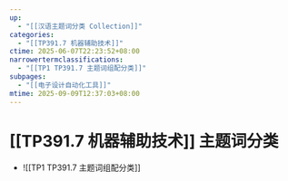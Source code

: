 ```yaml
---
up:
  - "[[汉语主题词分类 Collection]]"
categories:
  - "[[TP391.7 机器辅助技术]]"
ctime: 2025-06-07T22:23:52+08:00
narrowertermclassifications:
  - "[[TP1 TP391.7 主题词组配分类]]"
subpages:
  - "[[电子设计自动化工具]]"
mtime: 2025-09-09T12:37:03+08:00
---
```


# [[TP391.7 机器辅助技术]] 主题词分类

- ![[TP1 TP391.7 主题词组配分类]]
